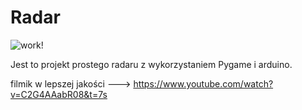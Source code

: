 # Radar

![work!](https://github.com/Bluefish5/Radar/blob/main/work.gif)

Jest to projekt prostego radaru z wykorzystaniem Pygame i arduino.

filmik w lepszej jakości ---> https://www.youtube.com/watch?v=C2G4AAabR08&t=7s

